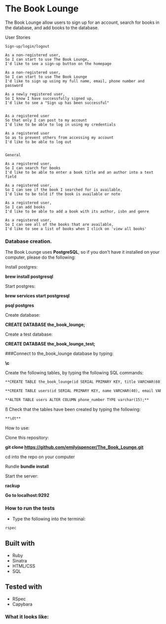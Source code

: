 # The Book Lounge


The Book Lounge allow users to sign up for an account, search for books in
the database, and add books to the database.



User Stories

```
Sign-up/login/logout

As a non-registered user,
So I can start to use The Book Lounge,
I'd like to see a sign-up button on the homepage

As a non-registered user,
So I can start to use The Book Lounge
I'd like to sign up using my full name, email, phone number and password
 
As a newly registered user,
So I know I have successfully signed up,
I'd like to see a "Sign up has been successful"


As a registered user
So that only I can post to my account
I'd like to be able to log in using my credentials

As a registered user
So as to prevent others from accessing my account
I'd like to be able to log out


General

As a registered user,
So I can search for books
I'd like to be able to enter a book title and an author into a text field

As a registered user,
So I can see if the book I searched for is available,
I'd like to be told if the book is available or note

As a registered user,
So I can add books
I'd like to be able to add a book with its author, isbn and genre

As a registered user,
So I can see all of the books that are available,
I'd like to see a list of books when I click on 'view all books'
```


### Database creation.

The Book Lounge uses **PostgreSQL**, so if you don't have it installed on your computer, please do the following:

Install postgres:

**brew install postgresql**

Start postgres:

**brew services start postgresql**

**psql postgres**

Create database:


**CREATE DATABASE the_book_lounge;**


Create a test database:

**CREATE DATABASE the_book_lounge_test;**


###Connect to the_book_lounge database by typing:

**\c** 

Create the following tables, by typing the following SQL commands:

```html
**CREATE TABLE the_book_lounge(id SERIAL PRIMARY KEY, title VARCHAR(60), author VARCHAR(60), genre VARCHAR(60), isbn VARCHAR(60));**
```

```html
**CREATE TABLE users(id SERIAL PRIMARY KEY, name VARCHAR(40), email VARCHAR(60), password VARCHAR(20), phone_number VARCHAR(10));**
```

```html
**ALTER TABLE users ALTER COLUMN phone_number TYPE varchar(15);**
```
ß
Check that the tables have been created by typing the following: 

```html
**\dt**
```


How to use:

Clone this repository:

**git clone https://github.com/emilyjspencer/The_Book_Lounge.git**

cd into the repo on your computer

Rundle **bundle install**

Start the server:

**rackup**

**Go to localhost:9292**

### How to run the tests

* Type the following into the terminal: 
```html
rspec
```

## Built with

* Ruby
* Sinatra
* HTML/CSS
* SQL 

## Tested with

* RSpec
* Capybara 

### What it looks like:





